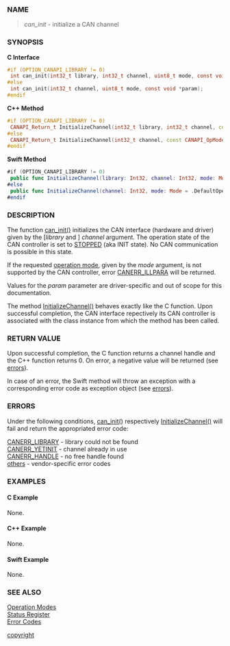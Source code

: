 ### NAME

> *can_init* - initialize a CAN channel

### SYNOPSIS

<a id="can_init"></a>
**C Interface**
```C
#if (OPTION_CANAPI_LIBRARY != 0)
 int can_init(int32_t library, int32_t channel, uint8_t mode, const void *param);
#else
 int can_init(int32_t channel, uint8_t mode, const void *param);
#endif
```
<a id="initializechannel"></a>
**C++ Method**
```C++
#if (OPTION_CANAPI_LIBRARY != 0)
 CANAPI_Return_t InitializeChannel(int32_t library, int32_t channel, const CANAPI_OpMode_t &opMode, const void *param = NULL);
#else
 CANAPI_Return_t InitializeChannel(int32_t channel, const CANAPI_OpMode_t &opMode, const void *param = NULL);
#endif
```
<a id="swift_initializechannel"></a>
**Swift Method**
```Swift
#if (OPTION_CANAPI_LIBRARY != 0)
 public func InitializeChannel(library: Int32, channel: Int32, mode: Mode = .DefaultOperationMode) throws
#else
 public func InitializeChannel(channel: Int32, mode: Mode = .DefaultOperationMode) throws
#endif
```

### DESCRIPTION

The function [can_init()](#can_init) initializes the CAN interface (hardware and driver) given by the [*library* and ] *channel* argument.
The operation state of the CAN controller is set to [STOPPED](/reference/status_register#status_bit_can_stopped) (aka INIT state).
No CAN communication is possible in this state.

If the requested [operation mode](/reference/operation_modes#name), given by the *mode* argument, is not supported by the CAN controller, error [CANERR_ILLPARA](/reference/error_codes#error_illpara) will be returned.

Values for the *param* parameter are driver-specific and out of scope for this documentation.

The method [InitializeChannel()](#initializechannel) behaves exactly like the C function.
Upon successful completion, the CAN interface repectively its CAN controller is associated with the class instance from which the method has been called.

### RETURN VALUE

Upon successful completion, the C function returns a channel handle and the C++ function returns 0. On error, a negative value will be returned (see [errors](#errors)).

In case of an error, the Swift method will throw an exception with a corresponding error code as exception object (see [errors](#errors)).

### ERRORS

Under the following conditions, [can_init()](#can_init) respectively [InitializeChannel()](#initializechannel) will fail and return the appropriated error code:

[CANERR_LIBRARY](/reference/error_codes#error_library) - library could not be found \
[CANERR_YETINIT](/reference/error_codes#error_yetinit) - channel already in use \
[CANERR_HANDLE](/reference/error_codes#error_handle)   - no free handle found \
[others](/reference/error_codes#error_vendor)          - vendor-specific error codes

### EXAMPLES

#### C Example

None.

#### C++ Example

None.

#### Swift Example

None.

### SEE ALSO

[Operation Modes](/reference/operation_modes#name) \
[Status Register](/reference/status_register#name) \
[Error Codes](/reference/error_codes#name)


[copyright](../copyright.md ':include')